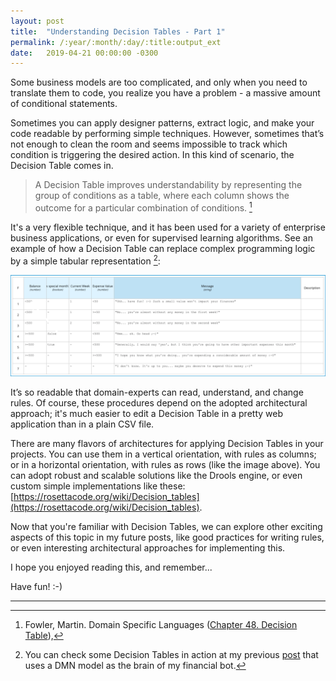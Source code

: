 ```yaml
---
layout: post
title:  "Understanding Decision Tables - Part 1"
permalink: /:year/:month/:day/:title:output_ext
date:   2019-04-21 00:00:00 -0300
---
```


Some business models are too complicated, and only when you need to translate them to code, you realize you have a problem - a massive amount of conditional statements.

Sometimes you can apply designer patterns, extract logic, and make your code readable by performing simple techniques. However, sometimes that’s not enough to clean the room and seems impossible to track which condition is triggering the desired action. In this kind of scenario, the Decision Table comes in.

> A Decision Table improves understandability by representing the group of conditions as a table, where each column shows the outcome for a particular combination of conditions. [^1]

It's a very flexible technique, and it has been used for a variety of enterprise business applications, or even for supervised learning algorithms. See an example of how a Decision Table can replace complex programming logic by a simple tabular representation [^2]:

[![Decision Table](/assets/decision-table.png "Decision Table")](/assets/decision-table.png)

It’s so readable that domain-experts can read, understand, and change rules. Of course, these procedures depend on the adopted architectural approach; it's much easier to edit a Decision Table in a pretty web application than in a plain CSV file.

There are many flavors of architectures for applying Decision Tables in your projects. You can use them in a vertical orientation, with rules as columns; or in a horizontal orientation, with rules as rows (like the image above). You can adopt robust and scalable solutions like the Drools engine, or even custom simple implementations like these: [https://rosettacode.org/wiki/Decision_tables](https://rosettacode.org/wiki/Decision_tables).

Now that you're familiar with Decision Tables, we can explore other exciting aspects of this topic in my future posts, like good practices for writing rules, or even interesting architectural approaches for implementing this.

I hope you enjoyed reading this, and remember...

Have fun! :-)

---

[^1]: Fowler, Martin. Domain Specific Languages ([Chapter 48. Decision Table](https://learning.oreilly.com/library/view/domain-specific-languages/9780132107549/ch48.html)),

[^2]: You can check some Decision Tables in action at my previous [post](/2018/11/30/dmn-as-the-brain-of-your-financial-bot.html) that uses a DMN model as the brain of my financial bot.



